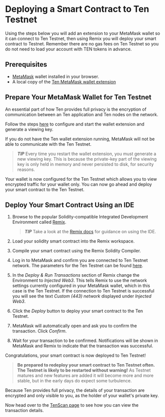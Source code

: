 ---
---
# Deploying a Smart Contract to Ten Testnet
Using the steps below you will add an extension to your MetaMask wallet so it can connect to Ten Testnet, then using Remix you will deploy your smart contract to Testnet. Remember there are no gas fees on Ten Testnet so you do not need to load your account with TEN tokens in advance.

## Prerequisites
* [MetaMask](https://metamask.io/) wallet installed in your browser.
* A local copy of the [Ten MetaMask wallet extension](https://docs.ten.xyz/wallet-extension/wallet-extension/)

## Prepare Your MetaMask Wallet for Ten Testnet
An essential part of how Ten provides full privacy is the encryption of communication between an Ten application and Ten nodes on the network.

Follow the steps [here](https://docs.ten.xyz/wallet-extension/wallet-extension/) to configure and start the wallet extension and 
generate a viewing key. 


If you do not have the Ten wallet extension running, MetaMask will not be able to communicate with the Ten 
Testnet.

> **_TIP_**  Every time you restart the wallet extension, you must generate a new viewing key. This is because the 
  private-key part of the viewing key is only held in memory and never persisted to disk, for security reasons.

Your wallet is now configured for the Ten Testnet which allows you to view encrypted traffic for your wallet only. 
You can now go ahead and deploy your smart contract to the Ten Testnet.

## Deploy Your Smart Contract Using an IDE
1. Browse to the popular Solidity-compatible Integrated Development Environment called [Remix](https://remix.ethereum.org/).

    > **_TIP_**  Take a look at the [Remix docs](https://remix-ide.readthedocs.io/en/latest/create_deploy.html) for guidance on using the IDE.

1. Load your solidity smart contract into the Remix workspace.

1. Compile your smart contract using the Remix Solidity Compiler.

1. Log in to MetaMask and confirm you are connected to Ten Testnet network. The parameters for the Ten Testnet can be found [here](https://docs.ten.xyz/testnet/essentials/).

1. In the _Deploy & Run Transactions_ section of Remix change the Environment to _Injected Web3_. This tells Remix to use the network settings currently configured in your MetaMask wallet, which in this case is the Ten Testnet. If the connection to Ten Testnet is successful you will see the text _Custom (443) network_ displayed under _Injected Web3_.

1. Click the _Deploy_ button to deploy your smart contract to the Ten Testnet.

1. MetaMask will automatically open and ask you to confirm the transaction. Click _Confirm_.

1. Wait for your transaction to be confirmed. Notifications will be shown in MetaMask and Remix to indicate that the transaction was successful.

Congratulations, your smart contract is now deployed to Ten Testnet!

> **Be prepared to redeploy your smart contract to Ten Testnet often. The Testnet is likely to be restarted without warning!** As Testnet matures and new features are added it will become more and more stable, but in the early days do expect some turbulence.

Because Ten provides full privacy, the details of your transaction are encrypted and only visible to you, as the holder of your wallet's private key.

Now head over to the [TenScan page](https://docs.ten.xyz/testnet/tenscan/) to see how you can view the transaction details.
